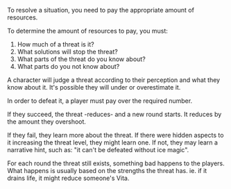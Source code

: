 To resolve a situation, you need to pay the appropriate amount of resources.

To determine the amount of resources to pay, you must:
1. How much of a threat is it?
2. What solutions will stop the threat?
3. What parts of the threat do you know about?
4. What parts do you not know about?

A character will judge a threat according to their perception and what they know about it. It's possible they will under or overestimate it.

In order to defeat it, a player must pay over the required number.

If they succeed, the threat -reduces- and a new round starts. It reduces by the amount they overshoot.

If they fail, they learn more about the threat. If there were hidden aspects to it increasing the threat level, they might learn one. If not, they may learn a narrative hint, such as: "it can't be defeated without ice magic".

For each round the threat still exists, something bad happens to the players. What happens is usually based on the strengths the threat has. ie. if it drains life, it might reduce someone's Vita.